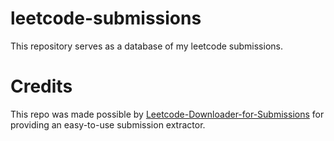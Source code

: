 # leetcode-submissions
This repository serves as a database of my leetcode submissions.

# Credits
This repo was made possible by [Leetcode-Downloader-for-Submissions](https://github.com/world177/Leetcode-Downloader-for-Submissions) for providing an easy-to-use submission extractor.
